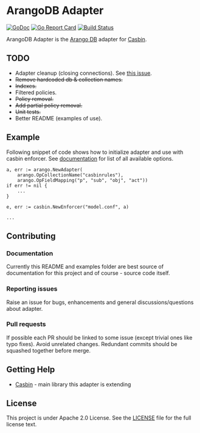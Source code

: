 # ArangoDB Adapter

[![GoDoc](https://godoc.org/github.com/adamwasila/arangodb-adapter?status.svg)](https://godoc.org/github.com/adamwasila/arangodb-adapter) [![Go Report Card](https://goreportcard.com/badge/adamwasila/arangodb-adapter)](https://goreportcard.com/report/adamwasila/arangodb-adapter) [![Build Status](https://travis-ci.com/adamwasila/arangodb-adapter.svg?branch=master)](https://travis-ci.com/adamwasila/arangodb-adapter)

ArangoDB Adapter is the [Arango DB](https://www.arangodb.com/) adapter for [Casbin](https://github.com/casbin/casbin).

## TODO

- Adapter cleanup (closing connections). See [this issue](https://github.com/arangodb/go-driver/issues/43).
- ~~Remove hardcoded db & collection names.~~
- ~~Indexes.~~
- Filtered policies.
- ~~Policy removal.~~
- ~~Add partial policy removal.~~
- ~~Unit tests.~~
- Better README (examples of use).

## Example

Following snippet of code shows how to initialize adapter and use with casbin enforcer. See [documentation](https://godoc.org/github.com/adamwasila/arangodb-adapter) for list of all available options.

```golang
a, err := arango.NewAdapter(
    arango.OpCollectionName("casbinrules"),
    arango.OpFieldMapping("p", "sub", "obj", "act"))
if err != nil {
    ...
}

e, err := casbin.NewEnforcer("model.conf", a)

...

```

## Contributing

### Documentation

Currently this README and examples folder are best source of documentation for this project and of course - source code itself.

### Reporting issues

Raise an issue for bugs, enhancements and general discussions/questions about adapter.

### Pull requests

If possible each PR should be linked to some issue (except trivial ones like typo fixes). Avoid unrelated changes. Redundant commits should be squashed together before merge.

## Getting Help

- [Casbin](https://github.com/casbin/casbin) - main library this adapter is extending

## License

This project is under Apache 2.0 License. See the [LICENSE](LICENSE) file for the full license text.
